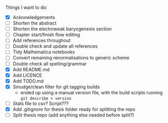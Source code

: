 Things I want to do:

- [x] Acknowledgements
- [ ] Shorten the abstract
- [ ] Shorten the electroweak baryogenesis section
- [ ] Chapter start/finish flow editing
- [ ] Add references throughout
- [ ] Double check and update all references
- [ ] Tidy Mathematica notebooks
- [ ] Convert remaining renormalisations to generic scheme
- [ ] Double check all spelling/grammar
- [x] Add README.md
- [x] Add LICENCE
- [x] Add TODO.md
- [x] Smudge/clean filter for git tagging builds
    - ended up using a manual version file, with the build scripts running `git describe > version`
- [ ] Stats file to csv? Script???
- [x] Add .gitignore for thesis folder ready for splitting the repo
- [ ] Split thesis repo (add anything else needed before split?)
